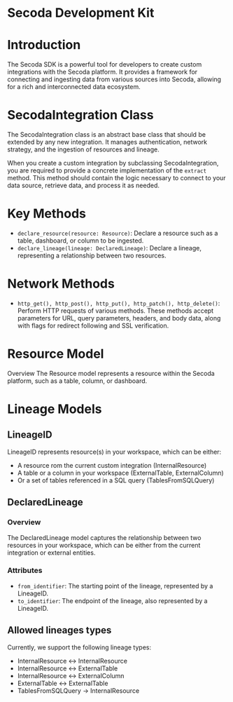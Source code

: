 # Secoda Development Kit


# Introduction
The Secoda SDK is a powerful tool for developers to create custom integrations with the Secoda platform. It provides a framework for connecting and ingesting data from various sources into Secoda, allowing for a rich and interconnected data ecosystem.

# SecodaIntegration Class

The SecodaIntegration class is an abstract base class that should be extended by any new integration. It manages authentication, network strategy, and the ingestion of resources and lineage.

When you create a custom integration by subclassing SecodaIntegration, you are required to provide a concrete implementation of the `extract` method. This method should contain the logic necessary to connect to your data source, retrieve data, and process it as needed.

# Key Methods
- `declare_resource(resource: Resource)`: Declare a resource such as a table, dashboard, or column to be ingested.
- `declare_lineage(lineage: DeclaredLineage)`: Declare a lineage, representing a relationship between two resources.


# Network Methods
- `http_get(), http_post(), http_put(), http_patch(), http_delete()`: Perform HTTP requests of various methods. These methods accept parameters for URL, query parameters, headers, and body data, along with flags for redirect following and SSL verification.

# Resource Model
Overview
The Resource model represents a resource within the Secoda platform, such as a table, column, or dashboard. 

# Lineage Models
## LineageID
LineageID represents resource(s) in your workspace, which can be either:
- A resource rom the current custom integration (InternalResource)
- A table or a column in your workspace (ExternalTable, ExternalColumn)
- Or a set of tables referenced in a SQL query (TablesFromSQLQuery)
## DeclaredLineage
### Overview
The DeclaredLineage model captures the relationship between two resources in your workspace, which can be either from the current integration or external entities.
### Attributes
- `from_identifier`: The starting point of the lineage, represented by a LineageID.
- `to_identifier`: The endpoint of the lineage, also represented by a LineageID.

## Allowed lineages types
Currently, we support the following lineage types:
- InternalResource ↔ InternalResource
- InternalResource ↔ ExternalTable
- InternalResource ↔ ExternalColumn
- ExternalTable ↔ ExternalTable
- TablesFromSQLQuery -> InternalResource
